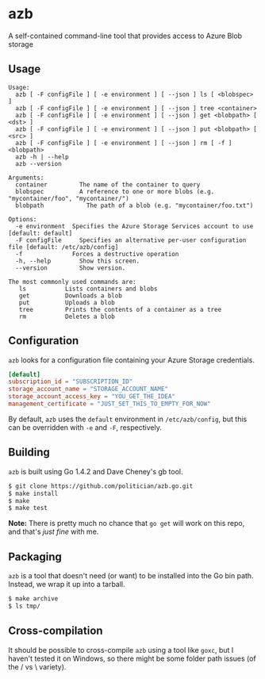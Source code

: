 azb
===

A self-contained command-line tool that provides access to Azure Blob storage

## Usage

```
Usage:
  azb [ -F configFile ] [ -e environment ] [ --json ] ls [ <blobspec> ] 
  azb [ -F configFile ] [ -e environment ] [ --json ] tree <container>
  azb [ -F configFile ] [ -e environment ] [ --json ] get <blobpath> [ <dst> ]
  azb [ -F configFile ] [ -e environment ] [ --json ] put <blobpath> [ <src> ]
  azb [ -F configFile ] [ -e environment ] [ --json ] rm [ -f ] <blobpath>
  azb -h | --help
  azb --version

Arguments:
  container     	The name of the container to query
  blobspec      	A reference to one or more blobs (e.g. "mycontainer/foo", "mycontainer/")
  blobpath			  The path of a blob (e.g. "mycontainer/foo.txt")

Options:
  -e environment  Specifies the Azure Storage Services account to use [default: default]
  -F configFile  	Specifies an alternative per-user configuration file [default: /etc/azb/config]
  -f              Forces a destructive operation
  -h, --help     	Show this screen.
  --version     	Show version.

The most commonly used commands are:
   ls         	Lists containers and blobs
   get          Downloads a blob
   put          Uploads a blob
   tree         Prints the contents of a container as a tree
   rm           Deletes a blob
```

## Configuration

`azb` looks for a configuration file containing your Azure Storage credentials.

```TOML
[default]
subscription_id = "SUBSCRIPTION_ID"
storage_account_name = "STORAGE_ACCOUNT_NAME"
storage_account_access_key = "YOU_GET_THE_IDEA"
management_certificate = "JUST_SET_THIS_TO_EMPTY_FOR_NOW"
```

By default, `azb` uses the `default` environment in `/etc/azb/config`, but this can be 
overridden with `-e` and `-F`, respectively.

## Building

`azb` is built using Go 1.4.2 and Dave Cheney's gb tool.

```Bash
$ git clone https://github.com/politician/azb.go.git
$ make install
$ make
$ make test
```

**Note:** There is pretty much no chance that `go get` will work on this repo, and that's _just fine_ with me.

## Packaging

`azb` is a tool that doesn't need (or want) to be installed into the Go bin path.  Instead, we wrap it up into a tarball.

```Bash
$ make archive
$ ls tmp/
```

## Cross-compilation

It should be possible to cross-compile `azb` using a tool like `goxc`, but I haven't tested it on Windows, so there might be some folder path issues (of the / vs \ variety).
